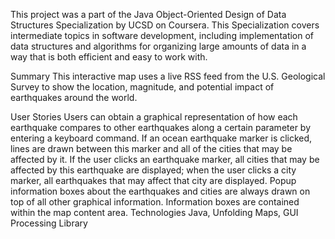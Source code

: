 This project was a part of the Java Object-Oriented Design of Data Structures Specialization by UCSD on Coursera. This Specialization covers intermediate topics in software development, including implementation of data structures and algorithms for organizing large amounts of data in a way that is both efficient and easy to work with.

Summary
This interactive map uses a live RSS feed from the U.S. Geological Survey to show the location, magnitude, and potential impact of earthquakes around the world.

User Stories
Users can obtain a graphical representation of how each earthquake compares to other earthquakes along a certain parameter by entering a keyboard command.
If an ocean earthquake marker is clicked, lines are drawn between this marker and all of the cities that may be affected by it.
If the user clicks an earthquake marker, all cities that may be affected by this earthquake are displayed; when the user clicks a city marker, all earthquakes that may affect that city are displayed.
Popup information boxes about the earthquakes and cities are always drawn on top of all other graphical information. Information boxes are contained within the map content area.
Technologies
Java, Unfolding Maps, GUI Processing Library
